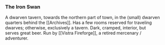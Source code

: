 ### The Iron Swan

A dwarven tavern, towards the northern part of town, in the (small) dwarven quarters behind the [[Archives]]. Has a few rooms reserved for traveling dwarves; otherwise, exclusively a tavern. Dark, cramped, interior, but serves great beer. Run by [[Vistra Fireforge]], a retired mercenary / adventurer. 